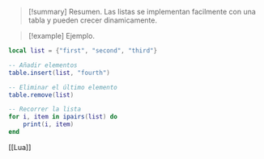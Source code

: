 >[!summary] Resumen.
>Las listas se implementan facilmente con una tabla y pueden crecer dinamicamente.

>[!example] Ejemplo.
```Lua
local list = {"first", "second", "third"}

-- Añadir elementos
table.insert(list, "fourth")

-- Eliminar el último elemento
table.remove(list)

-- Recorrer la lista
for i, item in ipairs(list) do
    print(i, item)
end

```

[[Lua]]